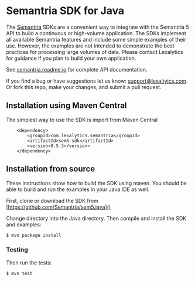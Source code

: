 # Semantria SDK for Java

The [Semantria](https://www.lexalytics.com/semantria) SDKs are a convenient way to integrate with the Semantria 5 API to build a continuous or high-volume application. The SDKs implement all available Semantria features and include some simple examples of their use. However, the examples are not intended to demonstrate the best practices for processing large volumes of data. Please contact Lexalytics for guidance if you plan to build your own application.

See [semantria.readme.io](https://semantria.readme.io/docs/) for complete API documentation.

If you find a bug or have suggestions let us know: support@lexaltyics.com. Or fork this repo, make your changes, and submit a pull request.

## Installation using Maven Central

The simplest way to use the SDK is import from Maven Central

        <dependency>
            <groupId>com.lexalytics.semantria</groupId>
            <artifactId>sem5-sdk</artifactId>
            <version>0.5.3</version>
        </dependency>

## Installation from source

These instructions show how to build the SDK using maven. You should be able to build and run the examples in your Java IDE as well.

First, clone or download the SDK from [https://github.com/Semantria/sem5.java]()

Change directory into the Java directory. Then compile and install the SDK and examples:

    $ mvn package install

### Testing

Then run the tests:

    $ mvn test

